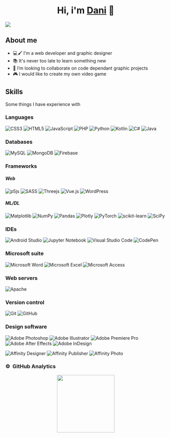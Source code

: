 <div align="center">
<h1 align="center">Hi, i'm <a href="https://www.dani-martinez.com/">Dani</a> 👋</h1>
</div>
<img src="https://i.imgur.com/QGeqgqC.jpeg">



## About me

- 💻🖌 I'm a web developer and graphic designer
- 📚 It's never too late to learn something new
- 💞️ I’m looking to collaborate on code dependant graphic projects
- 🎮 I would like to create my own video game

## Skills
Some things I have experience with

### Languages
![CSS3](https://img.shields.io/badge/CSS-%231572B6.svg?style=flat&logo=css3&logoColor=white)
![HTML5](https://img.shields.io/badge/HTML-%23E34F26.svg?style=flat&logo=html5&logoColor=white)
![JavaScript](https://img.shields.io/badge/JavaScript-%23323330.svg?style=flat&logo=javascript&logoColor=%23F7DF1E)
![PHP](https://img.shields.io/badge/PHP-%23777BB4.svg?style=flat&logo=php&logoColor=white)
![Python](https://img.shields.io/badge/Python-3670A0?style=flat&logo=python&logoColor=ffdd54)
![Kotlin](https://img.shields.io/badge/Kotlin-%237F52FF.svg?style=flat&logo=kotlin&logoColor=white)
![C#](https://img.shields.io/badge/C%23-%23239120.svg?style=flat&logo=c-sharp&logoColor=white)
![Java](https://img.shields.io/badge/Java-%23ED8B00.svg?style=flat&logo=java&logoColor=white)

### Databases
![MySQL](https://img.shields.io/badge/mySQL-%2300f.svg?style=flat&logo=mysql&logoColor=white)
![MongoDB](https://img.shields.io/badge/MongoDB-%234ea94b.svg?style=flat&logo=mongodb&logoColor=white)
![Firebase](https://img.shields.io/badge/Firebase-%23039BE5.svg?style=flat&logo=firebase)

### Frameworks
##### Web
![p5js](https://img.shields.io/badge/p5.js-ED225D?style=flat&logo=p5.js&logoColor=FFFFFF)
![SASS](https://img.shields.io/badge/SASS-hotpink.svg?style=flat&logo=SASS&logoColor=white)
![Threejs](https://img.shields.io/badge/threejs-black?style=flat&logo=three.js&logoColor=white)
![Vue.js](https://img.shields.io/badge/vuejs-%2335495e.svg?style=flat&logo=vuedotjs&logoColor=%234FC08D)
![WordPress](https://img.shields.io/badge/WordPress-%23117AC9.svg?style=flat&logo=WordPress&logoColor=white)

##### ML/DL
![Matplotlib](https://img.shields.io/badge/Matplotlib-%23ffffff.svg?style=flat&logo=Matplotlib&logoColor=black)
![NumPy](https://img.shields.io/badge/numpy-%23013243.svg?style=flat&logo=numpy&logoColor=white)
![Pandas](https://img.shields.io/badge/pandas-%23150458.svg?style=flat&logo=pandas&logoColor=white)
![Plotly](https://img.shields.io/badge/Plotly-%233F4F75.svg?style=flat&logo=plotly&logoColor=white)
![PyTorch](https://img.shields.io/badge/PyTorch-%23EE4C2C.svg?style=flat&logo=PyTorch&logoColor=white)
![scikit-learn](https://img.shields.io/badge/scikit--learn-%23F7931E.svg?style=flat&logo=scikit-learn&logoColor=white)
![SciPy](https://img.shields.io/badge/SciPy-%230C55A5.svg?style=flat&logo=scipy&logoColor=%white)

### IDEs
![Android Studio](https://img.shields.io/badge/Android%20Studio-3DDC84.svg?style=flat&logo=android-studio&logoColor=white)
![Jupyter Notebook](https://img.shields.io/badge/Jupyter-%23FA0F00.svg?style=flat&logo=jupyter&logoColor=white)
![Visual Studio Code](https://img.shields.io/badge/Visual%20Studio%20Code-0078d7.svg?style=flat&logo=visual-studio-code&logoColor=white)
![CodePen](https://img.shields.io/badge/CodePen-white?style=flat&logo=codepen&logoColor=black)


### Microsoft suite
![Microsoft Word](https://img.shields.io/badge/Microsoft_Word-2B579A?style=flat&logo=microsoft-word&logoColor=white)
![Microsoft Excel](https://img.shields.io/badge/Microsoft_Excel_(Expert)-217346?style=flat&logo=microsoft-excel&logoColor=white)
![Microsoft Access](https://img.shields.io/badge/Microsoft_Access_(Specialist)-A4373A?style=flat&logo=microsoft-access&logoColor=white)


### Web servers
![Apache](https://img.shields.io/badge/Apache-%23D42029.svg?style=flat&logo=apache&logoColor=white)


### Version control
![Git](https://img.shields.io/badge/Git-%23F05033.svg?style=flat&logo=git&logoColor=white)
![GitHub](https://img.shields.io/badge/GitHub-%23121011.svg?style=flat&logo=github&logoColor=white)

### Design software
![Adobe Photoshop](https://img.shields.io/badge/Adobe%20Photoshop-%2331A8FF.svg?style=flat&logo=adobe%20photoshop&logoColor=white)
![Adobe Illustrator](https://img.shields.io/badge/Adobe%20Illustrator-%23FF9A00.svg?style=flat&logo=adobe%20illustrator&logoColor=white)
![Adobe Premiere Pro](https://img.shields.io/badge/Adobe%20Premiere%20Pro-9999FF.svg?style=flat&logo=Adobe%20Premiere%20Pro&logoColor=white)
![Adobe After Effects](https://img.shields.io/badge/Adobe%20After%20Effects-9999FF.svg?style=flat&logo=Adobe%20After%20Effects&logoColor=white)
![Adobe InDesign](https://img.shields.io/badge/Adobe%20InDesign-49021F?style=flat&logo=adobeindesign&logoColor=white)


![Affinity Designer](https://img.shields.io/badge/Affinity%20Desginer-%231B72BE.svg?style=flat&logo=affinity-designer&logoColor=white)
![Affinity Publisher](https://img.shields.io/badge/Affinity%20Publisher-%C9284D.svg?style=flat&logo=affinity-designer&logoColor=white)
![Affinity Photo](https://img.shields.io/badge/Affinity%20Photo-%237E4DD2.svg?style=flat&logo=affinity-photo&logoColor=white)


### ⚙️ &nbsp;GitHub Analytics

<p align="center">
<a href="https://github.com/reaprzzz">
  <img height="180em" src="https://github-readme-stats-eight-theta.vercel.app/api?username=reaprzzz&show_icons=true&theme=algolia&include_all_commits=true&count_private=true"/>
</a>
</p>